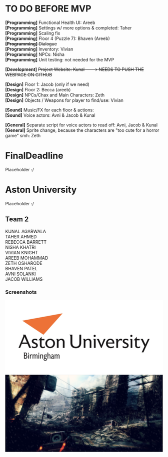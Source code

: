 # TO DO BEFORE MVP
<b>[Programming]</b> Functional Health UI:  Areeb <br/>
<b>[Programming]</b> Settings w/ more options & completed:  Taher  <br/>
<b>[Programming]</b> Scaling fix <br/>
<b>[Programming]</b> Floor 4 (Puzzle 7):  Bhaven (Areeb) <br/>
<strike><b>[Programming]</b> Dialogue<br/></strike>
<b>[Programming]</b> Inventory:  Vivian<br/>
<b>[Programming]</b> NPCs:  Nisha <br/>
<b>[Programming]</b> Unit testing:  not needed for the MVP<br/>

<b>[Development]</b> <strike> Project Website:  Kunal ---> NEEDS TO PUSH THE WEBPAGE ON GITHUB <br/></strike>

<b>[Design]</b> Floor 1:  Jacob (only if we need) <br/>
<b>[Design]</b> Floor 2:  Becca (areeb) <br/>
<b>[Design]</b> NPCs/Chax and Main Characters:  Zeth <br/>
<b>[Design]</b> Objects / Weapons for player to find/use:  Vivian <br/>

<b>[Sound]</b> Music/FX for each floor & actions: <br/>
<b>[Sound]</b> Voice actors:  Avni & Jacob & Kunal <br/>

<b>[General]</b> Separate script for voice actors to read off:  Avni, Jacob & Kunal <br/>
<b>[General]</b> Sprite change, because the characters are "too cute for a horror game" smh:  Zeth<br/>



# FinalDeadline

Placeholder :/

# Aston University

Placeholder :/

## Team 2

KUNAL AGARWALA <br/>
TAHER AHMED <br/>
REBECCA BARRETT <br/>
NISHA KHATRI <br/>
VIVIAN KNIGHT <br/>
AREEB MOHAMMAD <br/>
ZETH OSHARODE <br/>
BHAVEN PATEL <br/>
AVNI SOLANKI <br/>
JACOB WILLIAMS <br/>

### Screenshots
![](core/assets/images/aston_resized.jpg)
![](core/assets/images/gamemenu.png)
